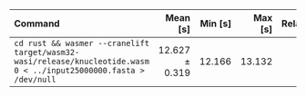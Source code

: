 | Command | Mean [s] | Min [s] | Max [s] | Relative |
|:---|---:|---:|---:|---:|
| `cd rust && wasmer --cranelift target/wasm32-wasi/release/knucleotide.wasm 0 < ../input25000000.fasta > /dev/null` | 12.627 ± 0.319 | 12.166 | 13.132 | 1.00 |
